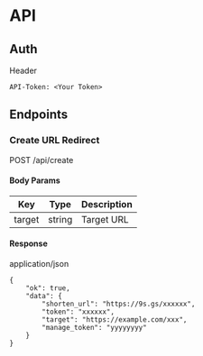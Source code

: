 # API

## Auth

Header

```
API-Token: <Your Token>
```

## Endpoints

### Create URL Redirect

POST /api/create

#### Body Params

| Key | Type | Description |
| --- | --- | --- |
| target | string | Target URL |

#### Response

application/json

```
{
    "ok": true,
    "data": {
        "shorten_url": "https://9s.gs/xxxxxx",
        "token": "xxxxxx",
        "target": "https://example.com/xxx",
        "manage_token": "yyyyyyyy"
    }
}
```

